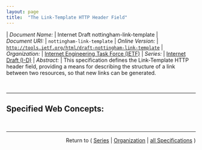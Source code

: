 ```yaml
---
layout: page
title:  "The Link-Template HTTP Header Field"
---
```


| *Document Name:* | Internet Draft nottingham-link-template
| *Document URI:* | `nottingham-link-template`
| *Online Version:* | [`http://tools.ietf.org/html/draft-nottingham-link-template`](http://tools.ietf.org/html/draft-nottingham-link-template)
| *Organization:* | [Internet Engineering Task Force (IETF)](..  "List of specification series by this organization")
| *Series:* | [Internet Draft (I-D)](.  "List of specifications in this series")
| *Abstract:* | This specification defines the Link-Template HTTP header field, providing a means for describing the structure of a link between two resources, so that new links can be generated.

<br/>
<hr/>

## Specified Web Concepts:



<br/>
<hr/>

<p style="text-align: right">Return to ( <a href="./">Series</a> | <a href="../">Organization</a> | <a href="../../">all Specifications</a> )</p>